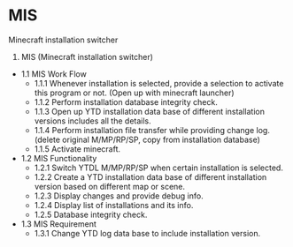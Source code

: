 # MIS
Minecraft installation switcher

1. MIS (Minecraft installation switcher)
- 1.1 MIS Work Flow
	- 1.1.1 Whenever installation is selected, provide a selection to activate this program or not. (Open up with minecraft launcher)
	- 1.1.2 Perform installation database integrity check.
	- 1.1.3 Open up YTD installation data base of different installation versions includes all the details.
	- 1.1.4 Perform installation file transfer while providing change log. (delete original M/MP/RP/SP, copy from installation database)
	- 1.1.5 Activate minecraft. 
- 1.2 MIS Functionality
	- 1.2.1 Switch YTDL M/MP/RP/SP when certain installation is selected.
	- 1.2.2 Create a YTD installation data base of different installation version based on different map or scene.
	- 1.2.3 Display changes and provide debug info.
	- 1.2.4 Display list of installations and its info.
	- 1.2.5 Database integrity check.
- 1.3 MIS Requirement
	- 1.3.1 Change YTD log data base to include installation version.
